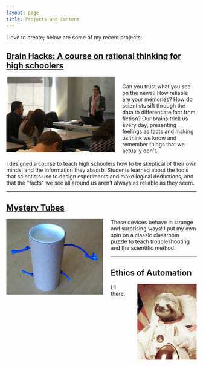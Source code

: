 ```yaml
---
layout: page
title: Projects and Content
---
```


I love to create; below are some of my recent projects:

<div class="projectblock">
<a href = "/2017/06/10/brainhacks">
<h2> Brain Hacks: A course on rational thinking for high schoolers </h2>
</a>
</div>

<!--\_posts\Post_BrainHacks.md-->
<!--/p3-teaching-philosophy/-->

<div class="projectblock">
<a href = "/2017/06/10/brainhacks" >
<img src="\images\SST_Closeup2.png" height="200" align="left" style="margin-right: 20px"/>
</a>

<br>
Can you trust what you see on the news? How reliable are your memories? How do scientists sift through the data to differentiate fact from fiction? Our brains trick us every day, presenting feelings as facts and making us think we know and remember things that we actually don't. 
<br> <br>
I designed a course to teach high schoolers how to be skeptical of their own minds, and the information they absorb. Students learned about the tools that scientists use to design experiments and make logical deductions, and that the "facts" we see all around us aren't always as reliable as they seem.

</div>

----------------------------------------------------------------------------

<div class="projectblock">
<a href = "/2017/06/25/mysterytubes" >
<h2> Mystery Tubes </h2>
</a>
</div>

<div class="projectblock">

<a href = "/2017/06/25/mysterytubes" >
<img src="\images\MysteryTube1.jpg" height="200" align="left" style="margin-right: 20px"/>
</a>

<!--<img src="\images\o4zhtU8.jpg" height="200" align="right" style="margin-left: 20px"/>-->
<!--<img src="\images\o4zhtU8.jpg" height="200" align="left" style="margin-right: 20px"/>-->

These devices behave in strange and surprising ways! I put my own spin on a classic classroom puzzle to teach troubleshooting and the scientific method.

</div>

----------------------------------------------------------------------------

<div class="projectblock">
<h2> Ethics of Automation </h2>
</div>

<div class="projectblock">

<img src="\images\o4zhtU8.jpg" height="200" align="right" style="margin-left: 20px"/>
<!--<img src="\images\o4zhtU8.jpg" height="200" align="left" style="margin-right: 20px"/>-->

Hi there.

</div>

<!--![alt text][sloth]-->

<!--[sloth]: \images\o4zhtU8.jpg-->

<!--
<p class="message">
  Hey there! This page is included as an example. Feel free to customize it for your own use upon downloading. Carry on!
</p>

In the novel, *The Strange Case of Dr. Jeykll and Mr. Hyde*, Mr. Poole is Dr. Jekyll's virtuous and loyal butler. Similarly, Poole is an upstanding and effective butler that helps you build Jekyll themes. It's made by [@mdo](https://twitter.com/mdo).

There are currently two themes built on Poole:

* [Hyde](http://hyde.getpoole.com)
* [Lanyon](http://lanyon.getpoole.com)

Learn more and contribute on [GitHub](https://github.com/poole).

## Setup

Some fun facts about the setup of this project include:

* Built for [Jekyll](http://jekyllrb.com)
* Developed on GitHub and hosted for free on [GitHub Pages](https://pages.github.com)
* Coded with [Sublime Text 2](http://sublimetext.com), an amazing code editor
* Designed and developed while listening to music like [Blood Bros Trilogy](https://soundcloud.com/maddecent/sets/blood-bros-series)

Have questions or suggestions? Feel free to [open an issue on GitHub](https://github.com/poole/issues/new) or [ask me on Twitter](https://twitter.com/mdo).

Thanks for reading!
-->
